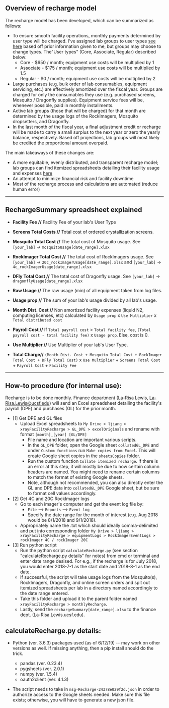 ## Overview of recharge model

The recharge model has been developed, which can be summarized as follows:
* To ensure smooth facility operations, monthly payments determined by user type will be charged. I've assigned lab groups to user types [see here](https://docs.google.com/spreadsheets/d/1Yom-H6j04TJ5_W1Ic2dlqKsVWrHQbdInQyq_Q7ZVnZA/edit?usp=sharing) based off prior information given to me, but groups may choose to change types. The"User types" (Core, Associate, Regular) described below:
  * Core - $650 / month; equipment use costs will be multiplied by 1
  * Associate - $175 / month; equipment use costs will be multiplied by 1.5
  * Regular - $0 / month; equipment use costs will be multiplied by 2
* Large purchases (e.g. bulk order of lab consumables, equipment servicing, etc.) are effectively amortized over the fiscal year. Groups are charged for only the consumables they use (e.g. purchased screens, Mosquito / Dragonfly supplies). Equipment service fees will be, whenever possible, paid in monthly installments. 
* Active lab groups (those that will be charged) for that month are determined by the usage logs of the RockImagers, Mosquito dropsetters, and Dragonfly.
* In the last month of the fiscal year, a final adjustment credit or recharge will be made to carry a small surplus to the next year or zero the yearly balance, respectively. Based off projections, lab groups will most likely be credited the proportional amount overpaid.  

The main takeaways of these changes are:
* A more equitable, evenly distributed, and transparent recharge model; lab groups can find itemized spreadsheets detailing their facility usage and expenses [here](https://drive.google.com/drive/folders/1DvilgbyLRI9At3wwR9F2D4Dufn77VOU6?usp=sharing)
* An attempt to minimize financial risk and facility downtime
* Most of the recharge process and calculations are automated (reduce human error)

---

## RechargeSummary spreadsheet explained

* **Facility Fee //** Facility Fee of your lab's  User Type 

* **Screens Total Costs //** Total cost of ordered crystallization screens. 

* **Mosquito Total Cost //** The total cost of Mosquito usage. See `[your_lab]` -> `mosquitoUsage[date_range].xlsx`

* **RockImager Total Cost //** The total cost of RockImagers usage. See `[your_lab]` -> `20c_rockImagerUsage[date_range].xlsx` and `[your_lab]` -> `4c_rockImagerUsage[date_range].xlsx`

* **DFly Total Cost //** The total cost of Dragonfly usage. See `[your_lab]` -> `dragonflyUsage[date_range].xlsx`

* **Raw Usage //** The raw usage (min) of all equipment taken from log files. 

* **Usage prop //** The sum of your lab's usage divided by all lab's usage.

* **Month Dist. Cost //** Non amortized facility expenses (liquid N2, computing licenses, etc) calculated by `Usage prop` x `Use Multiplier` x `Total distributed cost`

* **Payroll Cost //** If `Total payroll cost` > `Total facility fee`, `(Total payroll cost - total facility fee)` x `Usage prop.`Else, cost is 0.

* **Use Multiplier //** Use Multiplier of your lab's User Type.

* **Total Charge//** `(Month Dist. Cost + Mosquito Total Cost + RockImager Total Cost + DFly Total Cost)` x `Use Multiplier` + `Screens Total Cost` + `Payroll Cost` + `Facility Fee`

---

## How-to procedure (for internal use):
Recharge is to be done monthly. Finance department (La-Risa Lewis, La-Risa.Lewis@ucsf.edu) will send an Excel spreadsheet detailing the facility's payroll (DPE) and purchases (GL) for the prior month. 
* [1] Get DPE and GL files
  * Upload Excel spreadsheets to `My Drive > ljiang > xrayFacilityRecharge > GL_DPE > excelOriginals` and rename with format `[month]_[year] [GL/DPE]`
    * File name and location are important various scripts. 
    * In the `GL_DPE` folder, open the Google sheet `collatedGL_DPE` and under `Custom functions` run `Make copies from Excel`. This will create Google sheet copies in the  `sheetsCopies` folder.
    * Run the custom function `Collate itemized recharge`. If there is an error at this step, it will mostly be due to how certain column headers are named. You might need to rename certain columns to match the format of existing Google sheets.
    * Note, although not recommended, you can also directly enter the GL and DPE data into `collatedGL_DPE` Google sheet, but be sure to format cell values accordingly.
* [2] Get 4C and 20C RockImager logs
  * Go to each imager's computer and get the event log file by:
    * `File` --> `Reports` --> `Event log`
    * Specify the date range for the month of interest (e.g. Aug 2018 would be 8/1/2018 and 9/1/2018).
   * Appropriately name the .txt which should ideally comma-delimited and put into corresponding folder `My Drive > ljiang > xrayFacilityRecharge > equipmentLogs > RockImagerEventLogs > rockImager 4C / rockImager 20C`
* [3] Run python script
  * Run the python script `calculateRecharge.py` (see section "calculateRecharge.py details" for notes) from cmd or terminal and enter date range desised. For e.g., if the recharge is for July 2018, you would enter 2018-7-1 as the start date and 2018-8-1 as the end date.
  * If successful, the script will take usage logs from the Mosquito(s), RockImagers, Dragonfly, and online screen orders and spit out itemized spreadsheets per lab in a directory named accordingly to the date range entered.
  * Take this folder and upload it to the parent folder named `xrayFacilityRecharge > monthlyRecharge`.
  * Lastly, send the `rechargeSummary[date_range].xlsx` to the finance dept. (La-Risa.Lewis.ucsf.edu). 

## calculateRecharge.py details:
* Python (ver. 3.6.3) packages used (as of 6/12/19) -- may work on other versions as well. If missing anything, then a pip install should do the trick. 
  * pandas (ver. 0.23.4)
  * pygsheets (ver. 2.0.1)
  * numpy (ver. 1.5.4)
  * oauth2client (ver. 4.1.3)

* The script needs to take in `msg-Recharge-24378e029f2d.json` in order to authorize access to the Google sheets needed. Make sure this file exists; otherwise, you will have to generate a new json file.
